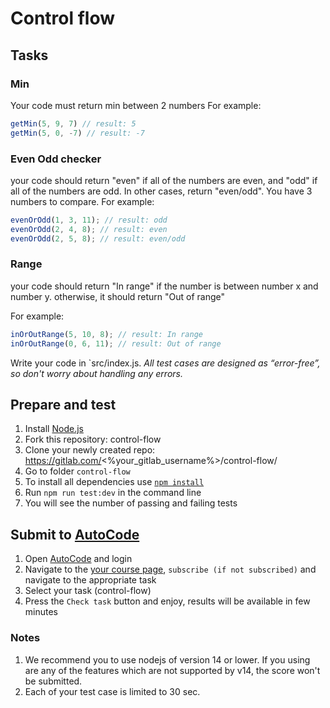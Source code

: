 # Control flow 

## Tasks

### Min
Your code must return min between 2 numbers
For example:
```js
getMin(5, 9, 7) // result: 5
getMin(5, 0, -7) // result: -7
```

### Even Odd checker
your code should return "even" if all of the numbers are even, and "odd" if all of the numbers are odd. In other cases, return "even/odd". You have 3 numbers to compare.
For example:
```js
evenOrOdd(1, 3, 11); // result: odd
evenOrOdd(2, 4, 8); // result: even
evenOrOdd(2, 5, 8); // result: even/odd
```

### Range
your code should return "In range" if the number is between number x and number y. otherwise, it should return "Out of range"

For example:
```js
inOrOutRange(5, 10, 8); // result: In range
inOrOutRange(0, 6, 11); // result: Out of range
```

Write your code in `src/index.js.
*All test cases are designed as “error-free”, so don't worry about handling any errors.*

## Prepare and test
1. Install [Node.js](https://nodejs.org/en/download/)   
2. Fork this repository: control-flow
3. Clone your newly created repo: https://gitlab.com/<%your_gitlab_username%>/control-flow/  
4. Go to folder `control-flow`  
5. To install all dependencies use [`npm install`](https://docs.npmjs.com/cli/install)  
6. Run `npm run test:dev` in the command line    
7. You will see the number of passing and failing tests

## Submit to [AutoCode](https://autocode.lab.epam.com/)
1. Open [AutoCode](https://autocode.lab.epam.com/) and login
2. Navigate to the [your course page](https://autocode.lab.epam.com/student/group/80), `subscribe (if not subscribed)` and navigate to the appropriate task 
3. Select your task (control-flow)
4. Press the `Check task` button and enjoy, results will be available in few minutes

### Notes
1. We recommend you to use nodejs of version 14 or lower. If you using are any of the features which are not supported by v14, the score won't be submitted.
2. Each of your test case is limited to 30 sec.
